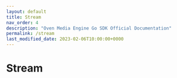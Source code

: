```yaml
---
layout: default
title: Stream
nav_order: 4
description: "Oven Media Engine Go SDK Official Documentation"
permalink: /stream
last_modified_date: 2023-02-06T10:00:00+0000
---
```


# Stream 